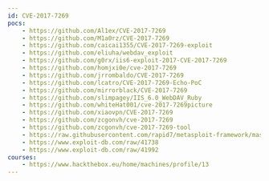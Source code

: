 ```yaml
---
id: CVE-2017-7269
pocs:
    - https://github.com/Al1ex/CVE-2017-7269
    - https://github.com/M1a0rz/CVE-2017-7269
    - https://github.com/caicai1355/CVE-2017-7269-exploit
    - https://github.com/eliuha/webdav_exploit
    - https://github.com/g0rx/iis6-exploit-2017-CVE-2017-7269
    - https://github.com/homjxi0e/cve-2017-7269
    - https://github.com/jrrombaldo/CVE-2017-7269
    - https://github.com/lcatro/CVE-2017-7269-Echo-PoC
    - https://github.com/mirrorblack/CVE-2017-7269
    - https://github.com/slimpagey/IIS_6.0_WebDAV_Ruby
    - https://github.com/whiteHat001/cve-2017-7269picture
    - https://github.com/xiaovpn/CVE-2017-7269
    - https://github.com/zcgonvh/cve-2017-7269
    - https://github.com/zcgonvh/cve-2017-7269-tool
    - https://raw.githubusercontent.com/rapid7/metasploit-framework/master/modules/exploits/windows/iis/iis_webdav_scstoragepathfromurl.rb
    - https://www.exploit-db.com/raw/41738
    - https://www.exploit-db.com/raw/41992
courses:
    - https://www.hackthebox.eu/home/machines/profile/13
---
```


